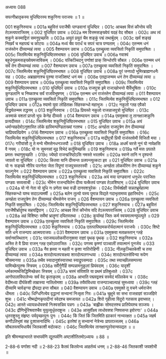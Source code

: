 अध्यायः 088

सपत्नीभ्रातृकस्य युधिष्ठिरस्य शकुनिना पराजयः ॥ 1 ॥

001	शकुनिरुवाच ॥
001a	बहुवित्तं पराजैषीः पाण्डवानां युधिष्ठिर ।
001c	आचक्ष्व वित्तं कौन्तेय यदि तेऽस्त्यपराजितम् ॥
002	युधिष्ठिर उवाच ॥
002a	मम वित्तमसङ्ख्येयं यदहं वेद सौबल ।
002c	अथ त्वं शकुने कस्माद्वित्तं समनुपृच्छसि ॥
003a	अयुतं प्रयुतं चैव शङ्कुं पद्मं तथार्बुदम् ।
003c	खर्वं शङ्खं निखर्वं च महापद्मं च कोटयः ॥
004a	मध्यं चैव परार्धं च सपरं चात्र पण्यताम् ।
004c	एतन्मम धनं राजंस्तेन दीव्याम्यहं त्वया ॥
005	वैशम्पायन उवाच ॥
005a	एतच्छ्रुत्वा व्यवसितो निकृतिं समुपाश्रितः ।
005c	जितमित्येव शकुनिर्युधिष्ठिरमभाषत ॥
006	युधिष्ठिर उवाच ॥
006a	गवाश्वं बहुधेनूकमसङ्ख्येयमजाविकम् ।
006c	यत्किञ्चिदनु पर्णाशां प्राक् सिन्धोरपि सौबल ।
006e	एतन्मम धनं सर्वं तेन दीव्याम्यहं त्वया ॥
007	वैशम्पायन उवाच ॥
007a	एतच्छ्रुत्वा व्यवसितो निकृतिं समुपाश्रितः ।
007c	जितमित्येव शकुनिर्युधिष्ठिरमभाषत ॥
008	युधिष्ठिर उवाच ॥
008a	पुरं जनपदो भूमिरब्राह्मणधनैः सह ।
008c	अब्राह्मणाश्च पुरुषा राजञ्शिष्टं धनं मम ।
008e	एतद्राजन्मम धनं तेन दीव्याम्यहं त्वया ॥
009	वैशम्पायन उवाच ॥
009a	एतच्छ्रुत्वा व्यवसितो निकृतिं समुपाश्रितः ।
009c	जितमित्येव शकुनिर्युधिष्ठिरमभाषत ॥
010	युधिष्ठिर उवाच ॥
010a	राजपुत्रा इमे राजञ्छोभन्ते यैर्विभूषिताः ।
010c	कुण्डलानि च निष्काश्च सर्वं राजविभूषणम् ।
010e	एतन्मम धनं राजंस्तेन दीव्याम्यहं त्वया ॥
011	वैशम्पायन उवाच ॥
011a	एतच्छ्रुत्वा व्यवसितो निकृतिं समुपाश्रितः ।
011c	जितमित्येव शकुनिर्युधिष्ठिरमभाषत ॥
012	युधिष्ठिर उवाच ॥
012a	श्यामो युवा लोहिताक्षः सिंहस्कन्धो महाभुजः ।
012c	नकुलो ग्लह एवैको विद्ध्येतन्मम तद्धनम् ॥
013	शकुनिरुवाच ।
013a	प्रियस्ते नकुलो राजन्राजपुत्रो युधिष्ठिर ।
013c	अस्माकं वशतां प्राप्तो भूयः केनेह दीव्यसे ॥
014	वैशम्पायन उवाच ॥
014a	एवमुक्त्वा तु तानक्षाञ्शकुनिः प्रत्यदीव्यत ।
014c	जितमित्येव शकुनिर्युधिष्ठिरमभाषत ॥
015	युधिष्ठिर उवाच ॥
015a	अयं धर्मान्सहदेवोऽनुशास्ति लोके ह्यस्मिन्पण्डिताख्यां गतश्च ।
015c	अनर्हता राजपुत्रेण तेन दीव्याम्यहं चाप्रियवत्प्रियेण ॥
016	वैशम्पायन उवाच ॥
016a	एतच्छ्रुत्वा व्यवसितो निकृतिं समुपाश्रितः ।
016c	जितमित्येव शकुनिर्युधिष्ठिरमभाषत ॥
017	शकुनिरुवाच ॥
017a	माद्रीपुत्रौ प्रियौ राजंस्तवेमौ विजितौ मया ।
017c	गरीयांसौ तु ते मन्ये भीमसेनधनञ्जयौ ॥
018	युधिष्ठिर उवाच ।
018a	अधर्मं चरसे नूनं यो नावेक्षसि वै नयम् ।
018c	यो नः सुमनसां मूढ विभेदं कर्तुमिच्छसि ॥
019	शकुनिरुवाच ॥
019a	गर्ते मत्तः प्रपतते प्रमत्तः स्थाणुमृच्छति ।
019c	ज्येष्ठो राजन्व्ररिष्ठोऽसि नमस्ते भरतर्षभ ॥
020a	स्वप्ने तानि न दृश्यन्ते जाग्रतो वा युधिष्ठिर ।
020c	कितवा यानि दीव्यन्तः प्रलपन्त्युत्कटा इव ॥
021	युधिष्ठिर उवाच ॥
021a	यो नः सङ्ख्ये नौरिव पारनेता जेता रिपूणां राजपुत्रस्तरस्वी ।
021c	अनर्हता लोकवीरेण तेन दीव्याम्यहं शकुने फाल्गुनेन ॥
022	वैशम्पायन उवाच ॥
022a	एतच्छ्रुत्वा व्यवसितो निकृतिं समुपाश्रितः ।
022c	जितमित्येव शकुनिर्युधिष्ठिरमभाषत ॥
023	शकुनिरुवाच ।
023a	अयं मया पाण्डवानां धनुर्धरः पराजितः पाण्डवः सव्यसाची ।
023c	भीमेन राजन्दयितेन दीव्य यत्कैतवं पाण्डव तेऽवशिष्टम् ॥
024	युधिष्ठिर उवाच ॥
024a	यो नो नेता यो युधि नः प्रणेता यथा वज्री दानवशत्रुरेकः ।
024c	तिर्यक्प्रेक्षी सन्नतभ्रूर्महात्मा सिंहस्कन्धो यश्च सदाऽत्यमर्षी ॥
025a	बलेन तुल्यो यस्य पुमान्न विद्यते गदाभृतामग्र्य इहारिमर्दनः ।
025c	अनर्हता राजपुत्रेण तेन दीव्याम्यहं भीमसेनेन राजन् ॥
026	वैशम्पायन उवाच ॥
026a	एतच्छ्रुत्वा व्यवसितो निकृतिं समुपाश्रितः ।
026c	जितमित्येव शकुनिर्युधिष्ठिरमभाषत ॥
027	शकुनिरुवाच ।
027a	बहुवित्तं पराजैषीर्भ्रातॄंश्च सहयद्विपान् ।
027c	आचक्ष्व वित्तं कौन्तेय यदि तेऽस्त्यपराजितम् ॥
028	युधिष्ठिर उवाच ॥
028a	अहं विशिष्टः सर्वेषां भ्रातॄणां दयितस्तथा ।
028c	कुर्यामहं जितः कर्म स्वयमात्मन्युपल्पुते ॥
029	वैशम्पायन उवाच ॥
029a	एतच्छ्रुत्वा व्यवसितो निकृतिं समुपाश्रितः ।
029c	जितमित्येव शकुनिर्युधिष्ठिरमभाषत ॥
030	शकुनिरुवाच ।
030a	एतत्पापिष्ठमकरोर्यदात्मानं पराजयेः ।
030c	शिष्टे सति धने राजन्पाप आत्मपराजयः ॥
031	वैशम्पायन उवाच ॥
031a	एवमुक्त्वा मताक्षस्तान् ग्लहे सर्वानवस्थितान् ।
031c	पराजयल्लोकवीरानुक्त्वा राज्ञां पृथक् पृथक् ॥
032	शकुनिरुवाच ॥
032a	अस्ति ते वै प्रिया राजन् ग्लह एकोऽपराजितः ।
032c	पणस्व कृष्णां पाञ्चालीं तयात्मानं पुनर्जय ॥
033	युधिष्ठिर उवाच ॥
033a	नैव ह्रस्वा न महती न कृशा नातिरोहिणी ।
033c	नीलकुञ्चितकेशी च तया दीव्याम्यहं त्वया ॥
034a	शारदोत्पलपत्राक्ष्या शारदोत्पलगन्धया ।
034c	शारदोत्पलसेविन्या रूपेण श्रीसमानया ॥
035a	तथैव स्यादानुशंस्यात्तथा स्याद्रूपसम्पदा ।
035c	तथा स्याच्छीलसम्पत्त्या यामिच्छेत्पुरुषः स्त्रियम् ॥
036a	सर्वैर्गुणैर्हि सम्पन्नामनुकूलां प्रियंवदाम् ।
036c	यादृशीं धर्मकामार्थसिद्धिमिच्छेन्नरः स्त्रियम् ॥
037a	चरमं संविशति या प्रथमं प्रतिबुध्यते ।
037c	आगोपालाविपालेभ्यः सर्वं वेद कृताकृतम् ॥
038a	आभाति पद्मवद्वक्त्रं सस्वेदं मल्लिकेव च ।
038c	वेदीमध्या दीर्घकेशी ताम्रास्या नातिलोमशा ॥
039a	तयैवंविधया राजन्पाञ्चाल्याहं सुमध्यया ।
039c	ग्लहं दीव्यामि चार्वङ्ग्या द्रौपद्या हन्त सौबल ॥
040	वैशम्पायन उवाच ॥
040a	एवमुक्ते तु वचने धर्मराजेन धीमता ।
040c	धिग्धिगित्येव वृद्धानां सभ्यानां निःसृता गिरः ॥
041a	चुक्षुभे सा सभा राजन्राज्ञां सञ्जज्ञिरे शुचः ।
041c	भीष्मद्रोणकृपादीनां स्वेदश्च समजायत ॥
042a	शिरो गृहीत्वा विदुरो गतसत्व इवाभवत् ।
042c	आस्ते ध्यायन्नधोवक्त्रो निःश्वसन्निव पन्नगः ॥
043a	`बाह्लीकः सोमदत्तश्च प्रातिपेयश्च सञ्जयः ।
043c	द्रौणिर्भूरिश्रवाश्चैव युयुत्सुर्धृतराष्ट्रजः ।
043e	आसुर्वीक्ष्य त्वधोवक्त्रा निश्वसन्त इवोरगाः' ॥
044a	धृतराष्ट्रस्तु संहृष्टः पर्यपृच्छत्पुनः पुनः ।
044c	किं जितं किं जितमिति ह्याकारं नाभ्यरक्षत ॥
045a	जहर्ष कर्णोऽतिभृशं सह दुःशासनादिभिः ।
045c	इतरेषां तु सभ्यानां नेत्रेभ्यः प्रापतञ्जलम् ॥
046a	सौबलस्त्वभिधायैवं जितकाशी मदोत्कटः ।
046c	जितमित्येव तानक्षान्पुररेवान्वपद्यत ॥ ॥

इति श्रीमन्महाभारते सभापर्वणि द्यूतपर्वणि अष्टाशीतितमोऽध्यायः ॥ 88 ॥

2-88-6 पर्णाशा नदी ॥ 2-88-23 कैतवं कितवेभ्य आहर्तव्यं धनम् ॥ 2-88-46 जितकाशी जयशोभी ॥
